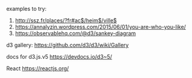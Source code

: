 examples to try:

1. http://ssz.fr/places/?fr#ac$/heim$/ville$
2. https://annalyzin.wordpress.com/2015/06/01/you-are-who-you-like/
3. https://observablehq.com/@d3/sankey-diagram



d3 gallery:
https://github.com/d3/d3/wiki/Gallery


docs for d3.js.v5
https://devdocs.io/d3~5/


React 
https://reactjs.org/